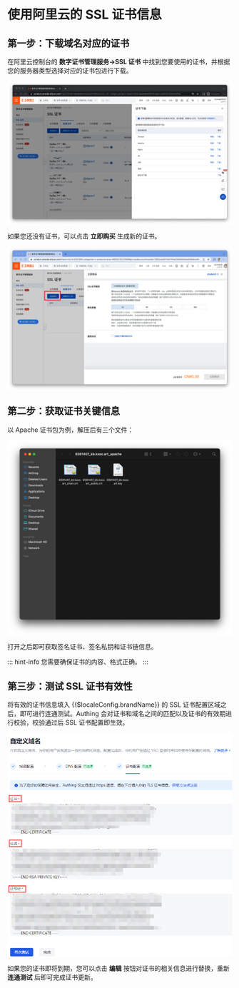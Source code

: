 # 使用阿里云的 SSL 证书信息

## 第一步：下载域名对应的证书

在阿里云控制台的 **数字证书管理服务->SSL 证书** 中找到您要使用的证书，并根据您的服务器类型选择对应的证书包进行下载。

<img src="../images/download-certificate.png" style="display:block;margin: 0 auto;">

如果您还没有证书，可以点击 **立即购买** 生成新的证书。

<img src="../images/purchase-ssl-certificate.png" style="display:block;margin: 0 auto;">

## 第二步：获取证书关键信息

以 Apache 证书包为例，解压后有三个文件：

<img src="../images/apache-package.png" style="display:block;margin: 0 auto;">

打开之后即可获取签名证书、签名私钥和证书链信息。

::: hint-info
您需要确保证书的内容、格式正确。
:::

## 第三步：测试 SSL 证书有效性

将有效的证书信息填入 {{$localeConfig.brandName}} 的 SSL 证书配置区域之后，即可进行连通测试。Authing 会对证书和域名之间的匹配以及证书的有效期进行校验，校验通过后 SSL 证书配置即生效。

<img src="../images/test-ssl-certificate.png" style="display:block;margin: 0 auto;">

如果您的证书即将到期，您可以点击 **编辑** 按钮对证书的相关信息进行替换，重新 **连通测试** 后即可完成证书更新。
